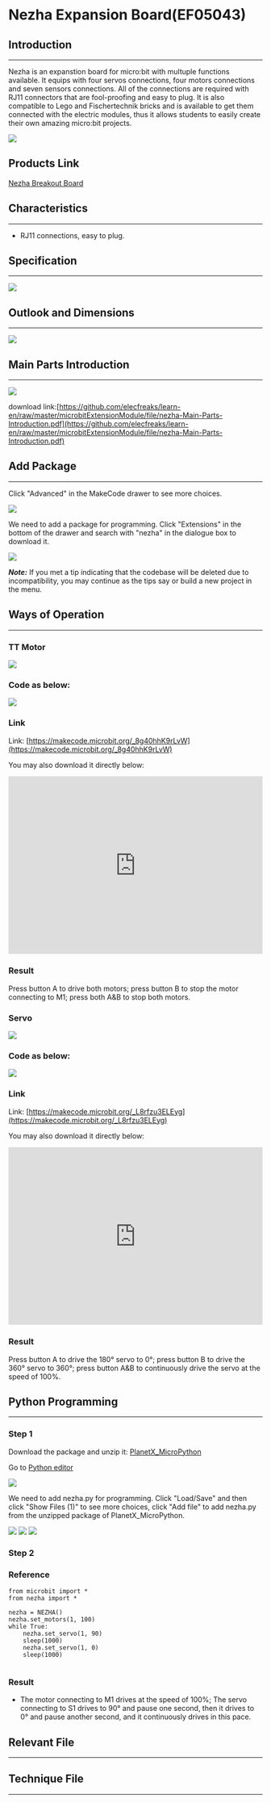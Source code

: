 # Nezha Expansion Board(EF05043)

## Introduction
---
Nezha is an expanstion board for micro:bit with multuple functions available. It equips with four servos connections, four motors connections and seven sensors connections. All of the connections are required with RJ11 connectors that are fool-proofing and easy to plug. It is also compatible to Lego and Fischertechnik bricks and is available to get them connected with the electric modules,  thus it allows students to easily create their own amazing micro:bit projects. 

![](./images/03444_01.png)

## Products Link

[Nezha Breakout Board](https://shop.elecfreaks.com/products/elecfreaks-nezha-breakout-board?_pos=1&_sid=943411ed7&_ss=r)


## Characteristics 
---
- RJ11 connections,  easy to plug. 
## Specification
---

![](./images/03444_02.png)


## Outlook and Dimensions 
---


![](./images/03444_03.png)


## Main Parts Introduction
---

![](./images/03444_04.png)


download link:[https://github.com/elecfreaks/learn-en/raw/master/microbitExtensionModule/file/nezha-Main-Parts-Introduction.pdf](https://github.com/elecfreaks/learn-en/raw/master/microbitExtensionModule/file/nezha-Main-Parts-Introduction.pdf)

## Add Package
---

Click "Advanced" in the MakeCode drawer to see more choices.

![](./images/03444_05.png)

We need to add a package for programming. Click "Extensions" in the bottom of the drawer and search with "nezha" in the dialogue box to download it. 

![](./images/03444_06.png)

***Note:*** If you met a tip indicating that the codebase will be deleted due to incompatibility, you may continue as the tips say or build a new project in the menu. 

## Ways of Operation
---
### TT Motor

![](./images/03444_07.png)

### Code as below:


![](./images/03444_08.png)


### Link
Link: [https://makecode.microbit.org/_8g40hhK9rLvW](https://makecode.microbit.org/_8g40hhK9rLvW)

You may also download it directly below:

<div style="position:relative;height:0;padding-bottom:70%;overflow:hidden;"><iframe style="position:absolute;top:0;left:0;width:100%;height:100%;" src="https://makecode.microbit.org/#pub:_8g40hhK9rLvW" frameborder="0" sandbox="allow-popups allow-forms allow-scripts allow-same-origin"></iframe></div>  

### Result
Press button A to drive both motors; press button B to stop the motor connecting to M1; press both A&B to stop both motors. 


### Servo

![](./images/03444_09.png)

### Code as below:


![](./images/03444_10.png)


### Link
Link: [https://makecode.microbit.org/_L8rfzu3ELEyg](https://makecode.microbit.org/_L8rfzu3ELEyg)

You may also download it directly below:

<div style="position:relative;height:0;padding-bottom:70%;overflow:hidden;"><iframe style="position:absolute;top:0;left:0;width:100%;height:100%;" src="https://makecode.microbit.org/#pub:_L8rfzu3ELEyg" frameborder="0" sandbox="allow-popups allow-forms allow-scripts allow-same-origin"></iframe></div>  

### Result
Press button A to drive the 180° servo to 0°; press button B to drive the 360° servo to 360°; press button A&B to continuously drive the servo at the speed of  100%.

## Python Programming
---

### Step 1

Download the package and unzip it: [PlanetX_MicroPython](https://github.com/lionyhw/PlanetX_MicroPython/archive/master.zip)

Go to  [Python editor](https://python.microbit.org/v/2.0)

![](./images/05001_07.png)

We need to add nezha.py for programming. Click "Load/Save" and then click "Show Files (1)" to see more choices, click "Add file" to add nezha.py from the unzipped package of PlanetX_MicroPython. 

![](./images/03444_11.png)
![](./images/03444_12.png)
![](./images/03444_13.png)

### Step 2
### Reference
```
from microbit import *
from nezha import *

nezha = NEZHA()
nezha.set_motors(1, 100)
while True:
    nezha.set_servo(1, 90)
    sleep(1000)
    nezha.set_servo(1, 0)
    sleep(1000)


```


### Result
- The motor connecting to M1 drives at the speed of 100%; The servo connecting to S1 drives to 90° and pause one second, then it drives to 0° and pause another second, and it continuously drives in this pace.

## Relevant File

---

## Technique File

---
